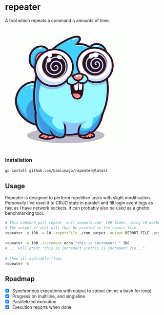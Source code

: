 # repeater
A tool which repeats a command n amounts of time.

![repeatoopher](./img/repeatoopher.jpg)

### Installation
```bash
go install github.com/baalimago/repeater@latest
```

## Usage
Repeater is designed to perform repetitive tasks with slight modification.
Personally I've used it to CRUD state in paralell and fill login event logs as fast as I have network sockets.
It can probably also be used as a ghetto benchmarking tool.

```bash
# This command will repeat 'curl example.com' 100 times, using 10 workers and report progress to stdout
# The output of curl will then be printed to the report file
repeater -n 100 -w 10 -reportFile ./run_output -output REPORT_FILE -progress BOTH curl example.com

repeater -n 100 -increment echo "this is increment: " INC
# ... will print "this is increment 1\nthis is increment 2\n..."

# Show all avaliable flags 
repeater -h
```

## Roadmap
- [x] Synchronous executions with output to stdout (mimc a bash for loop)
- [x] Progress on multiline, and singleline
- [x] Parallelized execution
- [x] Execution reports when done

